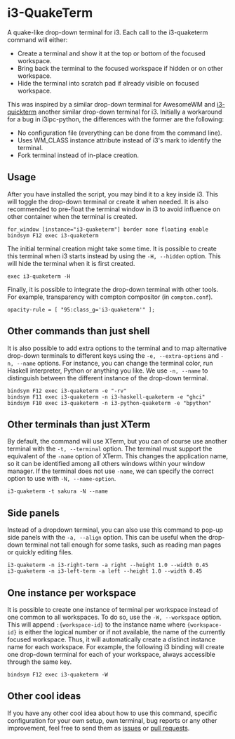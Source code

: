 # i3-QuakeTerm

A quake-like drop-down terminal for i3.
Each call to the i3-quaketerm command will either:
  * Create a terminal and show it at the top or bottom of the focused workspace.
  * Bring back the terminal to the focused workspace if hidden or on other workspace.
  * Hide the terminal into scratch pad if already visible on focused workspace.

This was inspired by a similar drop-down terminal for AwesomeWM and [i3-quickterm](http://github.com/lbonn/i3-quickterm)
another similar drop-down terminal for i3. Initially a workaround for a bug in i3ipc-python, the differences with the
former are the following:

  * No configuration file (everything can be done from the command line).
  * Uses WM_CLASS instance attribute instead of i3's mark to identify the terminal.
  * Fork terminal instead of in-place creation.

## Usage

After you have installed the script, you may bind it to a key inside i3.
This will toggle the drop-down terminal or create it when needed.
It is also recommended to pre-float the terminal window in i3 to avoid
influence on other container when the terminal is created.

```
for_window [instance="i3-quaketerm"] border none floating enable
bindsym F12 exec i3-quaketerm
```

The initial terminal creation might take some time. It is possible
to create this terminal when i3 starts instead by using the `-H, --hidden`
option. This will hide the terminal when it is first created.

```
exec i3-quaketerm -H
```

Finally, it is possible to integrate the drop-down terminal with other tools.
For example, transparency with compton compositor (in `compton.conf`).

```
opacity-rule = [ "95:class_g='i3-quaketerm'" ];
```

## Other commands than just shell

It is also possible to add extra options to the terminal and to map alternative
drop-down terminals to different keys using the `-e, --extra-options` and
`-n, --name` options. For instance, you can change the terminal color, run Haskell
interpreter, Python or anything you like. We use `-n, --name` to distinguish
between the different instance of the drop-down terminal.

```
bindsym F12 exec i3-quaketerm -e "-rv"
bindsym F11 exec i3-quaketerm -n i3-haskell-quaketerm -e "ghci"
bindsym F10 exec i3-quaketerm -n i3-python-quaketerm -e "bpython"
```

## Other terminals than just XTerm

By default, the command will use XTerm, but you can of course use another terminal
with the `-t, --terminal` option. The terminal must support the equivalent of the
`-name` option of XTerm. This changes the application name, so it can be identified
among all others windows within your window manager. If the terminal does not use
`-name`, we can specify the correct option to use with `-N, --name-option`.

```
i3-quaketerm -t sakura -N --name
```

## Side panels

Instead of a dropdown terminal, you can also use this command to pop-up side panels
with the `-a, --align` option. This can be useful when the drop-down terminal not
tall enough for some tasks, such as reading man pages or quickly editing files.

```
i3-quaketerm -n i3-right-term -a right --height 1.0 --width 0.45
i3-quaketerm -n i3-left-term -a left --height 1.0 --width 0.45
```

## One instance per workspace

It is possible to create one instance of terminal per workspace instead of one common
to all workspaces. To do so, use the `-W, --workspace` option. This will append
`:{workspace-id}` to the instance name where `{workspace-id}` is either the logical
number or if not available, the name of the currently focused workspace. Thus,
it will automatically create a distinct instance name for each workspace. For example,
the following i3 binding will create one drop-down terminal for each of your workspace,
always accessible through the same key.

```
bindsym F12 exec i3-quaketerm -W
```

## Other cool ideas

If you have any other cool idea about how to use this command, specific configuration
for your own setup, own terminal, bug reports or any other improvement, feel free to
send them as [issues](https://github.com/gawen947/i3-quaketerm/issues) or
[pull requests](https://github.com/gawen947/pulls).
